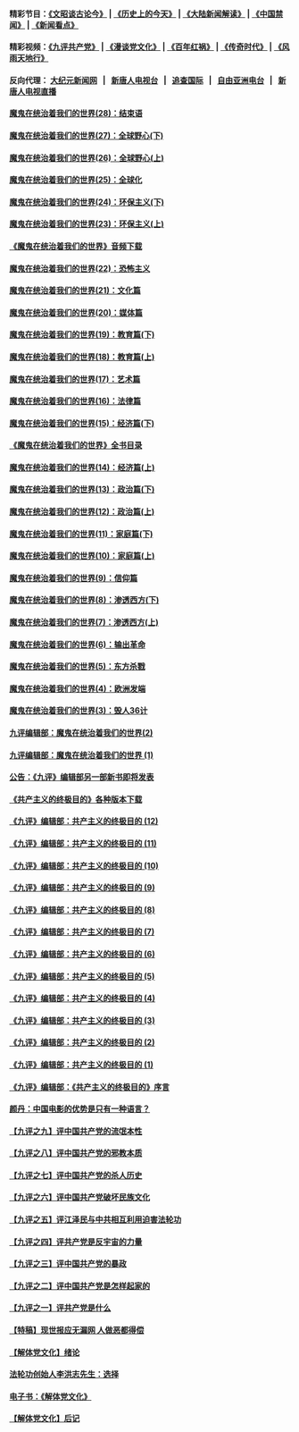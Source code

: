 #### 精彩节目：[《文昭谈古论今》](http://45.76.220.221/wenzhao) | [《历史上的今天》](http://45.76.220.221/today-in-history) | [《大陆新闻解读》](http://45.76.220.221/ntdtv-comedy) | [《中国禁闻》](http://45.76.220.221/ntdtv-news) | [《新闻看点》](http://45.76.220.221/news-insight) 

 #### 精彩视频：[《九评共产党》](http://45.76.220.221:10000/videos/jiuping) | [《漫谈党文化》](http://45.76.220.221:10000/videos/mtdwh) | [《百年红祸》](http://45.76.220.221:10000/videos/bnhh) | [《传奇时代》](http://45.76.220.221:10000/videos/legend) | [《风雨天地行》](http://45.76.220.221:10000/videos/fytdx) 

 #### 反向代理： [大纪元新闻网](http://45.76.220.221:10080/) &nbsp;&nbsp;|&nbsp;&nbsp; [新唐人电视台](http://45.76.220.221:8000/) &nbsp;&nbsp;|&nbsp;&nbsp; [追查国际](http://45.76.220.221:10010/) &nbsp;&nbsp;|&nbsp;&nbsp; [自由亚洲电台](http://45.76.220.221:9800/) &nbsp;&nbsp;|&nbsp;&nbsp; [新唐人电视直播](http://45.76.220.221/) 

#### [魔鬼在统治着我们的世界(28)：结束语](../pages/nsc422/n10936246.md?t=02180955) 

#### [魔鬼在统治着我们的世界(27)：全球野心(下)](../pages/nsc422/n10928319.md?t=02180955) 

#### [魔鬼在统治着我们的世界(26)：全球野心(上)](../pages/nsc422/n10900318.md?t=02180955) 

#### [魔鬼在统治着我们的世界(25)：全球化](../pages/nsc422/n10788205.md?t=02180955) 

#### [魔鬼在统治着我们的世界(24)：环保主义(下)](../pages/nsc422/n10695307.md?t=02180955) 

#### [魔鬼在统治着我们的世界(23)：环保主义(上)](../pages/nsc422/n10688613.md?t=02180955) 

#### [《魔鬼在统治着我们的世界》音频下载](../pages/nsc422/n10635553.md?t=02180955) 

#### [魔鬼在统治着我们的世界(22)：恐怖主义](../pages/nsc422/n10614727.md?t=02180955) 

#### [魔鬼在统治着我们的世界(21)：文化篇](../pages/nsc422/n10597706.md?t=02180955) 

#### [魔鬼在统治着我们的世界(20)：媒体篇](../pages/nsc422/n10586579.md?t=02180955) 

#### [魔鬼在统治着我们的世界(19)：教育篇(下)](../pages/nsc422/n10564808.md?t=02180955) 

#### [魔鬼在统治着我们的世界(18)：教育篇(上)](../pages/nsc422/n10526970.md?t=02180955) 

#### [魔鬼在统治着我们的世界(17)：艺术篇](../pages/nsc422/n10499093.md?t=02180955) 

#### [魔鬼在统治着我们的世界(16)：法律篇](../pages/nsc422/n10485969.md?t=02180955) 

#### [魔鬼在统治着我们的世界(15)：经济篇(下)](../pages/nsc422/n10469975.md?t=02180955) 

#### [《魔鬼在统治着我们的世界》全书目录](../pages/nsc422/n10464261.md?t=02180955) 

#### [魔鬼在统治着我们的世界(14)：经济篇(上)](../pages/nsc422/n10457370.md?t=02180955) 

#### [魔鬼在统治着我们的世界(13)：政治篇(下)](../pages/nsc422/n10448270.md?t=02180955) 

#### [魔鬼在统治着我们的世界(12)：政治篇(上)](../pages/nsc422/n10444576.md?t=02180955) 

#### [魔鬼在统治着我们的世界(11)：家庭篇(下)](../pages/nsc422/n10440961.md?t=02180955) 

#### [魔鬼在统治着我们的世界(10)：家庭篇(上)](../pages/nsc422/n10435448.md?t=02180955) 

#### [魔鬼在统治着我们的世界(9)：信仰篇](../pages/nsc422/n10432159.md?t=02180955) 

#### [魔鬼在统治着我们的世界(8)：渗透西方(下)](../pages/nsc422/n10429603.md?t=02180955) 

#### [魔鬼在统治着我们的世界(7)：渗透西方(上)](../pages/nsc422/n10426013.md?t=02180955) 

#### [魔鬼在统治着我们的世界(6)：输出革命](../pages/nsc422/n10421536.md?t=02180955) 

#### [魔鬼在统治着我们的世界(5)：东方杀戮](../pages/nsc422/n10417707.md?t=02180955) 

#### [魔鬼在统治着我们的世界(4)：欧洲发端](../pages/nsc422/n10414890.md?t=02180955) 

#### [魔鬼在统治着我们的世界(3)：毁人36计](../pages/nsc422/n10411583.md?t=02180955) 

#### [九评编辑部：魔鬼在统治着我们的世界(2)](../pages/nsc422/n10410036.md?t=02180955) 

#### [九评编辑部：魔鬼在统治着我们的世界 (1)](../pages/nsc422/n10406825.md?t=02180955) 

#### [公告：《九评》编辑部另一部新书即将发表](../pages/nsc422/n10405104.md?t=02180955) 

#### [《共产主义的终极目的》各种版本下载](../pages/nsc422/n10022138.md?t=02180955) 

#### [《九评》编辑部：共产主义的终极目的 (12)](../pages/nsc422/n9933272.md?t=02180955) 

#### [《九评》编辑部：共产主义的终极目的 (11)](../pages/nsc422/n9924973.md?t=02180955) 

#### [《九评》编辑部：共产主义的终极目的 (10)](../pages/nsc422/n9920883.md?t=02180955) 

#### [《九评》编辑部：共产主义的终极目的 (9)](../pages/nsc422/n9916363.md?t=02180955) 

#### [《九评》编辑部：共产主义的终极目的 (8)](../pages/nsc422/n9912488.md?t=02180955) 

#### [《九评》编辑部：共产主义的终极目的 (7)](../pages/nsc422/n9901176.md?t=02180955) 

#### [《九评》编辑部：共产主义的终极目的 (6)](../pages/nsc422/n9899359.md?t=02180955) 

#### [《九评》编辑部：共产主义的终极目的 (5)](../pages/nsc422/n9893174.md?t=02180955) 

#### [《九评》编辑部：共产主义的终极目的 (4)](../pages/nsc422/n9891246.md?t=02180955) 

#### [《九评》编辑部：共产主义的终极目的 (3)](../pages/nsc422/n9879879.md?t=02180955) 

#### [《九评》编辑部：共产主义的终极目的 (2)](../pages/nsc422/n9876205.md?t=02180955) 

#### [《九评》编辑部：共产主义的终极目的 (1)](../pages/nsc422/n9865857.md?t=02180955) 

#### [《九评》编辑部：《共产主义的终极目的》序言](../pages/nsc422/n9862666.md?t=02180955) 

#### [颜丹：中国电影的优势是只有一种语言？](../pages/nsc422/n9583062.md?t=02180955) 

#### [【九评之九】评中国共产党的流氓本性](../pages/nsc422/n737542.md?t=02180955) 

#### [【九评之八】评中国共产党的邪教本质](../pages/nsc422/n735942.md?t=02180955) 

#### [【九评之七】评中国共产党的杀人历史](../pages/nsc422/n733806.md?t=02180955) 

#### [【九评之六】评中国共产党破坏民族文化](../pages/nsc422/n731667.md?t=02180955) 

#### [【九评之五】评江泽民与中共相互利用迫害法轮功](../pages/nsc422/n730058.md?t=02180955) 

#### [【九评之四】评共产党是反宇宙的力量](../pages/nsc422/n727814.md?t=02180955) 

#### [【九评之三】评中国共产党的暴政](../pages/nsc422/n725597.md?t=02180955) 

#### [【九评之二】评中国共产党是怎样起家的](../pages/nsc422/n723946.md?t=02180955) 

#### [【九评之一】评共产党是什么](../pages/nsc422/n722529.md?t=02180955) 

#### [【特稿】现世报应无漏网 人做恶都得偿](../pages/nsc422/n4215167.md?t=02180955) 

#### [【解体党文化】绪论](../pages/nsc422/n1449356.md?t=02180955) 

#### [法轮功创始人李洪志先生：选择](../pages/nsc422/n3580738.md?t=02180955) 

#### [电子书：《解体党文化》](../pages/nsc422/n1573484.md?t=02180955) 

#### [【解体党文化】后记](../pages/nsc422/n1531999.md?t=02180955) 

